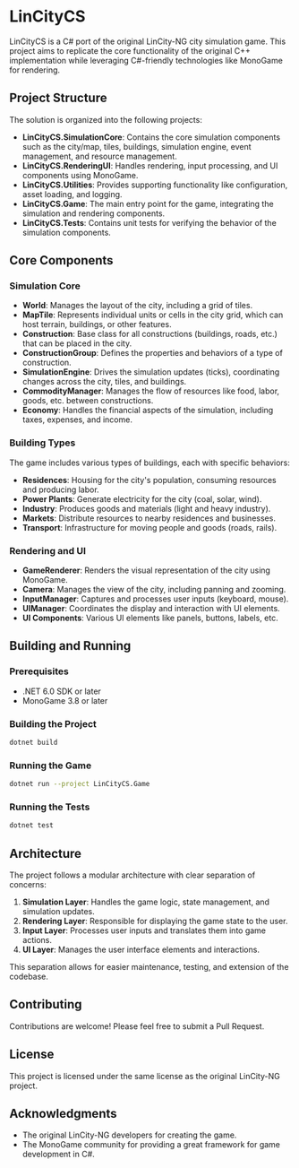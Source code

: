 # LinCityCS

LinCityCS is a C# port of the original LinCity-NG city simulation game. This project aims to replicate the core functionality of the original C++ implementation while leveraging C#-friendly technologies like MonoGame for rendering.

## Project Structure

The solution is organized into the following projects:

- **LinCityCS.SimulationCore**: Contains the core simulation components such as the city/map, tiles, buildings, simulation engine, event management, and resource management.
- **LinCityCS.RenderingUI**: Handles rendering, input processing, and UI components using MonoGame.
- **LinCityCS.Utilities**: Provides supporting functionality like configuration, asset loading, and logging.
- **LinCityCS.Game**: The main entry point for the game, integrating the simulation and rendering components.
- **LinCityCS.Tests**: Contains unit tests for verifying the behavior of the simulation components.

## Core Components

### Simulation Core

- **World**: Manages the layout of the city, including a grid of tiles.
- **MapTile**: Represents individual units or cells in the city grid, which can host terrain, buildings, or other features.
- **Construction**: Base class for all constructions (buildings, roads, etc.) that can be placed in the city.
- **ConstructionGroup**: Defines the properties and behaviors of a type of construction.
- **SimulationEngine**: Drives the simulation updates (ticks), coordinating changes across the city, tiles, and buildings.
- **CommodityManager**: Manages the flow of resources like food, labor, goods, etc. between constructions.
- **Economy**: Handles the financial aspects of the simulation, including taxes, expenses, and income.

### Building Types

The game includes various types of buildings, each with specific behaviors:

- **Residences**: Housing for the city's population, consuming resources and producing labor.
- **Power Plants**: Generate electricity for the city (coal, solar, wind).
- **Industry**: Produces goods and materials (light and heavy industry).
- **Markets**: Distribute resources to nearby residences and businesses.
- **Transport**: Infrastructure for moving people and goods (roads, rails).

### Rendering and UI

- **GameRenderer**: Renders the visual representation of the city using MonoGame.
- **Camera**: Manages the view of the city, including panning and zooming.
- **InputManager**: Captures and processes user inputs (keyboard, mouse).
- **UIManager**: Coordinates the display and interaction with UI elements.
- **UI Components**: Various UI elements like panels, buttons, labels, etc.

## Building and Running

### Prerequisites

- .NET 6.0 SDK or later
- MonoGame 3.8 or later

### Building the Project

```bash
dotnet build
```

### Running the Game

```bash
dotnet run --project LinCityCS.Game
```

### Running the Tests

```bash
dotnet test
```

## Architecture

The project follows a modular architecture with clear separation of concerns:

1. **Simulation Layer**: Handles the game logic, state management, and simulation updates.
2. **Rendering Layer**: Responsible for displaying the game state to the user.
3. **Input Layer**: Processes user inputs and translates them into game actions.
4. **UI Layer**: Manages the user interface elements and interactions.

This separation allows for easier maintenance, testing, and extension of the codebase.

## Contributing

Contributions are welcome! Please feel free to submit a Pull Request.

## License

This project is licensed under the same license as the original LinCity-NG project.

## Acknowledgments

- The original LinCity-NG developers for creating the game.
- The MonoGame community for providing a great framework for game development in C#.
